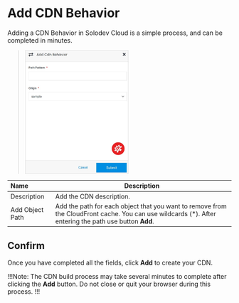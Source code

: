 # Add CDN Behavior

Adding a CDN Behavior in Solodev Cloud is a simple process, and can be completed in minutes.

><img src="../../../../../images/addcdnbehavior.jpg" alt="addcdnbehavior" style="width: 50%; display: block"></a>

**Name** | **Description** 
:--- | ---
Description | Add the CDN description.
Add Object Path | Add the path for each object that you want to remove from the CloudFront cache. You can use wildcards (*). After entering the path use button **Add**.

## Confirm

Once you have completed all the fields, click **Add** to create your CDN.

!!!Note:
The CDN build process may take several minutes to complete after clicking the **Add** button. Do not close or quit your browser during this process.
!!!
